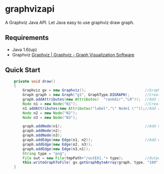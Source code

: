 # graphvizapi

A Graphviz Java API. Let Java easy to use graphviz draw graph.

## Requirements

* Java 1.6(up)
* Graphviz [Graphviz | Graphviz - Graph Visualization Software](www.graphviz.org/)

## Quick Start

```java
    private void draw()
    {
        Graphviz gv = new Graphviz();                           //Graphviz Object.
        Graph graph = new Graph("g1", GraphType.DIGRAPH);       //Create New Gpaph.
        graph.addAttributes(new Attributes(  "rankdir","LR"));  //Add some attribute.
        Node n1 = new Node("N1");                               //Create Node Object.
        n1.addAttributes(new Attributes("label","\" Node1 \""));//Add attribute
        Node n2 = new Node("N2");
        Node n3 = new Node("N3");

        graph.addNode(n1);                                      //Add node to graph.
        graph.addNode(n2);
        graph.addNode(n3);
        graph.addEdge(new Edge(n1, n2));                        //Add edge
        graph.addEdge(new Edge(n2, n3));
        graph.addEdge(new Edge(n3,n1));
        String type = "png";
        File out = new File(tmpPath+"/outEX1."+ type);          //Output File.
        this.writeGraphToFile( gv.getGraphByteArray(graph, type, "100"), out );
    }
```

